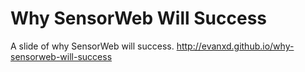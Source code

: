 # Why SensorWeb Will Success
A slide of why SensorWeb will success. http://evanxd.github.io/why-sensorweb-will-success

